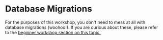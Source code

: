 # Database Migrations

For the purposes of this workshop, you don't need to mess at all with database migrations (woohoo!). If you are curious about these, please refer to the [beginner workshop section on this topic.](../beginner/database-migration.md)
